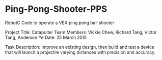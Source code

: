 # Ping-Pong-Shooter-PPS
RobotC Code to operate a VEX ping pong ball shooter


Project Title: Catapulter
Team Members: Vickie Chew, Richard Tang, Victor Tang, Anderson Ye
Date: 25 March 2015

Task Description: Improve an existing design, then build and test a device that
will launch a projectile varying distances with precision and accuracy.



